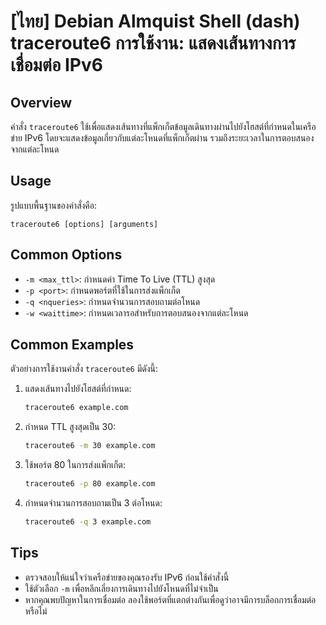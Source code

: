 # [ไทย] Debian Almquist Shell (dash) traceroute6 การใช้งาน: แสดงเส้นทางการเชื่อมต่อ IPv6

## Overview
คำสั่ง `traceroute6` ใช้เพื่อแสดงเส้นทางที่แพ็กเก็ตข้อมูลเดินทางผ่านไปยังโฮสต์ที่กำหนดในเครือข่าย IPv6 โดยจะแสดงข้อมูลเกี่ยวกับแต่ละโหนดที่แพ็กเก็ตผ่าน รวมถึงระยะเวลาในการตอบสนองจากแต่ละโหนด

## Usage
รูปแบบพื้นฐานของคำสั่งคือ:
```
traceroute6 [options] [arguments]
```

## Common Options
- `-m <max_ttl>`: กำหนดค่า Time To Live (TTL) สูงสุด
- `-p <port>`: กำหนดพอร์ตที่ใช้ในการส่งแพ็กเก็ต
- `-q <nqueries>`: กำหนดจำนวนการสอบถามต่อโหนด
- `-w <waittime>`: กำหนดเวลารอสำหรับการตอบสนองจากแต่ละโหนด

## Common Examples
ตัวอย่างการใช้งานคำสั่ง `traceroute6` มีดังนี้:

1. แสดงเส้นทางไปยังโฮสต์ที่กำหนด:
   ```bash
   traceroute6 example.com
   ```

2. กำหนด TTL สูงสุดเป็น 30:
   ```bash
   traceroute6 -m 30 example.com
   ```

3. ใช้พอร์ต 80 ในการส่งแพ็กเก็ต:
   ```bash
   traceroute6 -p 80 example.com
   ```

4. กำหนดจำนวนการสอบถามเป็น 3 ต่อโหนด:
   ```bash
   traceroute6 -q 3 example.com
   ```

## Tips
- ตรวจสอบให้แน่ใจว่าเครือข่ายของคุณรองรับ IPv6 ก่อนใช้คำสั่งนี้
- ใช้ตัวเลือก `-m` เพื่อหลีกเลี่ยงการเดินทางไปยังโหนดที่ไม่จำเป็น
- หากคุณพบปัญหาในการเชื่อมต่อ ลองใช้พอร์ตที่แตกต่างกันเพื่อดูว่าอาจมีการบล็อกการเชื่อมต่อหรือไม่
